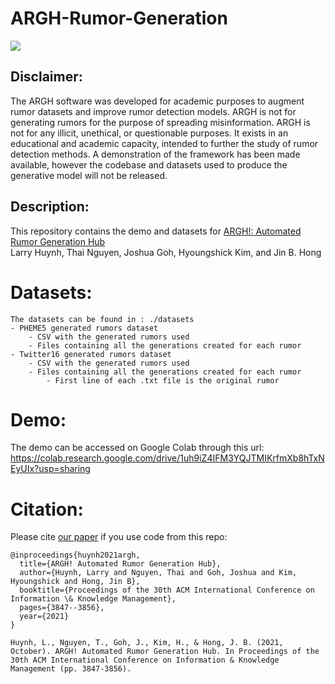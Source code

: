 # ARGH-Rumor-Generation

[![](https://colab.research.google.com/assets/colab-badge.svg)](https://colab.research.google.com/drive/1uh9iZ4IFM3YQJTMIKrfmXb8hTxNEyUIx?usp=sharing)

## Disclaimer:
The ARGH software was developed for academic purposes to augment rumor datasets and improve rumor detection models. ARGH is not for generating rumors for the   purpose of spreading misinformation. ARGH is not for any illicit, unethical, or questionable purposes. It exists in an educational and academic capacity, intended  to further the study of rumor detection methods. A demonstration of the framework has been made available, however the codebase and datasets used to produce the generative model will not be released.

## Description:
This repository contains the demo and datasets for [ARGH!: Automated Rumor Generation Hub](https://dl.acm.org/doi/abs/10.1145/3459637.3481894)
<br>
Larry Huynh, Thai Nguyen, Joshua Goh, Hyoungshick Kim, and Jin B. Hong

# Datasets:

    The datasets can be found in : ./datasets
    - PHEME5 generated rumors dataset
        - CSV with the generated rumors used
        - Files containing all the generations created for each rumor
    - Twitter16 generated rumors dataset
        - CSV with the generated rumors used
        - Files containing all the generations created for each rumor
            - First line of each .txt file is the original rumor

# Demo:
The demo can be accessed on Google Colab through this url: https://colab.research.google.com/drive/1uh9iZ4IFM3YQJTMIKrfmXb8hTxNEyUIx?usp=sharing

# Citation:
Please cite [our paper](https://dl.acm.org/doi/abs/10.1145/3459637.3481894) if you use code from this repo:

    @inproceedings{huynh2021argh,
      title={ARGH! Automated Rumor Generation Hub},
      author={Huynh, Larry and Nguyen, Thai and Goh, Joshua and Kim, Hyoungshick and Hong, Jin B},
      booktitle={Proceedings of the 30th ACM International Conference on Information \& Knowledge Management},
      pages={3847--3856},
      year={2021}
    }
    
    Huynh, L., Nguyen, T., Goh, J., Kim, H., & Hong, J. B. (2021, October). ARGH! Automated Rumor Generation Hub. In Proceedings of the 30th ACM International Conference on Information & Knowledge Management (pp. 3847-3856).
